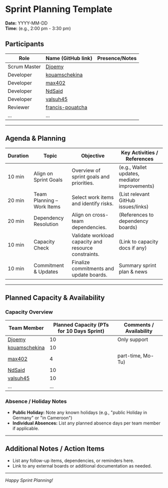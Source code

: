 # Sprint Planning Template

**Date:** YYYY-MM-DD  
**Time:** (e.g., 2:00 pm - 3:30 pm)

## Participants

| Role         | Name (GitHub link)                | Presence/Notes         |
|--------------|-----------------------------------|------------------------|
| Scrum Master | [Djoemy](https://github.com/Djoemy)      |                        |
| Developer    | [kouamschekina](https://github.com/kouamschekina)   |                        |
| Developer    | [max402](https://github.com/max402)   |                        |
| Developer    | [NdSaid](https://github.com/NdSaid)   |                        |
| Developer    | [valsuh45](https://github.com/valsuh45)   |                        |
| Reviewer| [francis-pouatcha](https://github.com/francis-pouatcha)      |                        |
| ...          | ...                               |                        |

---

## Agenda & Planning

| Duration | Topic                          | Objective                                | Key Activities / References |
|----------|--------------------------------|------------------------------------------|-----------------------------|
| 10 min   | Align on Sprint Goals          | Overview of sprint goals and priorities. | (e.g., Wallet updates, mediator improvements) |
| 20 min   | Team Planning – Work Items     | Select work items and identify risks.    | (List relevant GitHub issues/links) |
| 20 min   | Dependency Resolution          | Align on cross-team dependencies.        | (References to dependency boards) |
| 10 min   | Capacity Check                 | Validate workload capacity and resource constraints. | (Link to capacity docs if any) |
| 10 min   | Commitment & Updates           | Finalize commitments and update boards.  | Summary sprint plan & news  |

---

## Planned Capacity & Availability

### Capacity Overview

| Team Member        | Planned Capacity (PTs for 10 Days Sprint) | Comments / Availability |
|--------------------|-------------------------------------------|-------------------------|
| [Djoemy](https://github.com/Djoemy) | 10                        | Only support          |
| [kouamschekina](https://github.com/kouamschekina) | 10                        |                       |
| [max402](https://github.com/max402)                 | 4                        | part-time, Mo-Tu)|
| [NdSaid](https://github.com/NdSaid)             | 10                         |  |
| [valsuh45](https://github.com/valsuh45)           | 10                        |                       |
| ...                | ...                                       |                         |

### Absence / Holiday Notes

- **Public Holiday:** Note any known holidays (e.g., "public Holiday in Germany" or "in Cameroon")
- **Individual Absences:** List any planned absence days per team member if applicable.

---

## Additional Notes / Action Items

- List any follow-up items, dependencies, or reminders here.
- Link to any external boards or additional documentation as needed.

---

*Happy Sprint Planning!*
